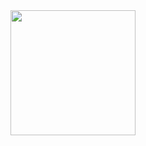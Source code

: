 <html>
  <head>
    <title>hi</title>
  </head>
  <body>
    <a href="https://dolmangksun.github.io"><img src="https://user-images.githubusercontent.com/43112916/45345037-269e2400-b5e0-11e8-8c51-426e4881cbec.jpg" width="200"></img></a>
